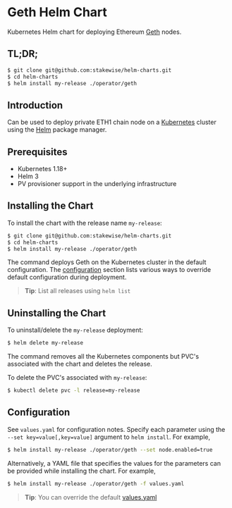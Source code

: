 # Geth Helm Chart

Kubernetes Helm chart for deploying Ethereum [Geth](https://github.com/ethereum/go-ethereum) nodes.

## TL;DR;

```bash
$ git clone git@github.com:stakewise/helm-charts.git
$ cd helm-charts
$ helm install my-release ./operator/geth
```

## Introduction

Can be used to deploy private ETH1 chain node on a [Kubernetes](http://kubernetes.io) cluster using the [Helm](https://helm.sh) package manager.

## Prerequisites

- Kubernetes 1.18+
- Helm 3
- PV provisioner support in the underlying infrastructure

## Installing the Chart

To install the chart with the release name `my-release`:

```bash
$ git clone git@github.com:stakewise/helm-charts.git
$ cd helm-charts
$ helm install my-release ./operator/geth
```

The command deploys Geth on the Kubernetes cluster in the default configuration. The [configuration](#configuration) section lists various ways to override default configuration during deployment.

> **Tip**: List all releases using `helm list`

## Uninstalling the Chart

To uninstall/delete the `my-release` deployment:

```bash
$ helm delete my-release
```

The command removes all the Kubernetes components but PVC's associated with the chart and deletes the release.

To delete the PVC's associated with `my-release`:

```bash
$ kubectl delete pvc -l release=my-release
```

## Configuration

See `values.yaml` for configuration notes. Specify each parameter using the `--set key=value[,key=value]` argument to `helm install`. For example,

```bash
$ helm install my-release ./operator/geth --set node.enabled=true
```

Alternatively, a YAML file that specifies the values for the parameters can be provided while installing the chart. For example,

```bash
$ helm install my-release ./operator/geth -f values.yaml
```

> **Tip**: You can override the default [values.yaml](values.yaml)